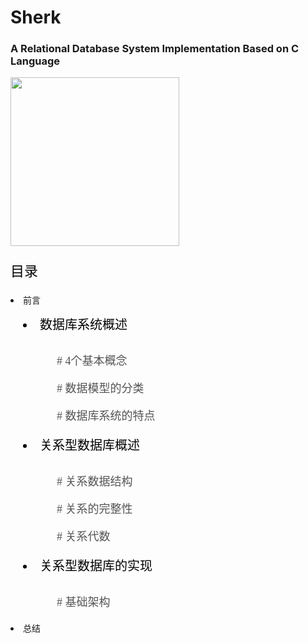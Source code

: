 # Sherk

### A Relational Database System Implementation Based on C Language

<img width="270px" src="https://github.com/Lvsi-China/Sherk/raw/master/extra/image/sherk.jpeg">

<html>

<style>
    p{

    font-family:'黑体';
    }
</style>

<p style="color:#000;font-size:22px;font-family:'黑体'">目录</p>

<p style="padding-left:20px;color:#000;font-size:20px;font-family:'黑体'"> <li>前言</li>
</p>



<div style="padding-left:20px;color:#000;font-size:20px;font-family:'黑体'"> <li>数据库系统概述</li>
<ul>

<p style="padding:10px 0 0 20px;color:#555;font-size:18px;"># 4个基本概念</p>

<p style="padding:0 0 0 20px;color:#555;font-size:18px;">#
数据模型的分类</p>

<p style="padding:0 0 0 20px;color:#555;font-size:18px;">#
数据库系统的特点</p>

</ul>
</div>


<div style="padding-left:20px;color:#000;font-size:20px;font-family:'黑体'"> <li>关系型数据库概述</li>
<ul>

<p style="padding:10px 0 0 20px;color:#555;font-size:18px;"># 关系数据结构</p>

<p style="padding:0 0 0 20px;color:#555;font-size:18px;"># 关系的完整性</p>

<p style="padding:0 0 0 20px;color:#555;font-size:18px;">#
关系代数</p>

</ul>
</div>

<div style="padding-left:20px;color:#000;font-size:20px;font-family:'黑体'"> <li>关系型数据库的实现</li>
<ul>

<p style="padding:10px 0 0 20px;color:#555;font-size:18px;"># 基础架构</p>

</ul>
</div>

<p style="padding-left:20px;color:#000;font-size:20px;font-family:'黑体'"> <li>总结</li>
</p>


</html>



